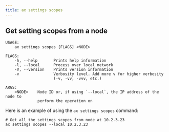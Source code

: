 ```yaml
---
title: ax settings scopes
---
```


## Get setting scopes from a node

```
USAGE:
    ax settings scopes [FLAGS] <NODE>

FLAGS:
    -h, --help       Prints help information
    -l, --local      Process over local network
    -V, --version    Prints version information
    -v               Verbosity level. Add more v for higher verbosity
                     (-v, -vv, -vvv, etc.)

ARGS:
    <NODE>    Node ID or, if using `--local`, the IP address of the node to
              perform the operation on
```

Here is an example of using the `ax settings scopes` command:

```
# Get all the settings scopes from node at 10.2.3.23
ax settings scopes --local 10.2.3.23
```
